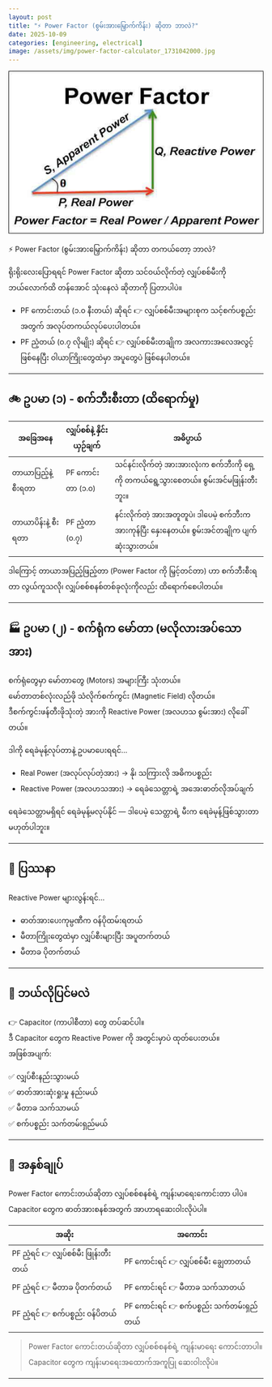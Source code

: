 ```yaml
---
layout: post
title: "⚡️ Power Factor (စွမ်းအားမြှောက်ကိန်း) ဆိုတာ ဘာလဲ?"
date: 2025-10-09
categories: [engineering, electrical]
image: /assets/img/power-factor-calculator_1731042000.jpg
---
```


![Power Factor](/assets/img/power-factor-calculator_1731042000.jpg)

⚡️ Power Factor (စွမ်းအားမြှောက်ကိန်း) ဆိုတာ တကယ်တော့ ဘာလဲ?

ရိုးရိုးလေးပြောရရင် Power Factor ဆိုတာ သင်ဝယ်လိုက်တဲ့ လျှပ်စစ်မီးကို ဘယ်လောက်ထိ တန်အောင် သုံးနေလဲ ဆိုတာကို ပြတာပါပဲ။

- PF ကောင်းတယ် (၁.၀ နီးတယ်) ဆိုရင် 👉 လျှပ်စစ်မီးအများစုက သင့်စက်ပစ္စည်းအတွက် အလုပ်တကယ်လုပ်ပေးပါတယ်။  
- PF ညံ့တယ် (၀.၇ လိုမျိုး) ဆိုရင် 👉 လျှပ်စစ်မီးတချိုက အလကားအလေအလွင့် ဖြစ်နေပြီး ဝါယာကြိုးတွေထဲမှာ အပူတွေပဲ ဖြစ်နေပါတယ်။

---

## 🚲 ဥပမာ (၁) - စက်ဘီးစီးတာ (ထိရောက်မှု)

| အခြေအနေ | လျှပ်စစ်နဲ့ နှိင်းယှဉ်ချက် | အဓိပ္ပာယ် |
|------------|-----------------------------|-------------|
| တာယာပြည့်နဲ့ စီးရတာ | PF ကောင်းတာ (၁.၀) | သင်နင်းလိုက်တဲ့ အားအားလုံးက စက်ဘီးကို ရှေ့ကို တကယ်ရွေ့သွားစေတယ်။ စွမ်းအင်မဖြုန်းတီးဘူး။ |
| တာယာပိန်းနဲ့ စီးရတာ | PF ညံ့တာ (၀.၇) | နင်းလိုက်တဲ့ အားအတူတူပဲ၊ ဒါပေမဲ့ စက်ဘီးက အားကုန်ပြီး နှေးနေတယ်။ စွမ်းအင်တချိုက ပျက်ဆုံးသွားတယ်။ |

ဒါကြောင့် တာယာအပြည့်ဖြည့်တာ (Power Factor ကို မြှင့်တင်တာ) ဟာ စက်ဘီးစီးရတာ လွယ်ကူသလို၊ လျှပ်စစ်စနစ်တစ်ခုလုံးကိုလည်း ထိရောက်စေပါတယ်။

---

## 🏭 ဥပမာ (၂) - စက်ရုံက မော်တာ (မလိုလားအပ်သော အား)

စက်ရုံတွေမှာ မော်တာတွေ (Motors) အများကြီး သုံးတယ်။  
မော်တာတစ်လုံးလည်ဖို သံလိုက်စက်ကွင်း (Magnetic Field) လိုတယ်။  
ဒီစက်ကွင်းဖန်တီးဖိုသုံးတဲ့ အားကို Reactive Power (အလဟသ စွမ်းအား) လိုခေါ်တယ်။

ဒါကို ရေခဲမုန့်လုပ်တာနဲ့ ဥပမာပေးရရင်...

- Real Power (အလုပ်လုပ်တဲ့အား) → နို၊ သကြားလို အဓိကပစ္စည်း  
- Reactive Power (အလဟသအား) → ရေခဲသေတ္တာရဲ့ အအေးဓာတ်လိုအပ်ချက်

ရေခဲသေတ္တာမရှိရင် ရေခဲမုန့်မလုပ်နိုင် — ဒါပေမဲ့ သေတ္တာရဲ့ မီးက ရေခဲမုန့်ဖြစ်သွားတာ မဟုတ်ပါဘူး။

---

## 🔧 ပြဿနာ

Reactive Power များလွန်းရင်…

- ဓာတ်အားပေးကုမ္ပဏီက ဝန်ပိုထမ်းရတယ်  
- မီတာကြိုးတွေထဲမှာ လျှပ်စီးများပြီး အပူတက်တယ်  
- မီတာခ ပိုတက်တယ်

---

## 🔋 ဘယ်လိုပြင်မလဲ

👉 Capacitor (ကာပါစီတာ) တွေ တပ်ဆင်ပါ။  
ဒီ Capacitor တွေက Reactive Power ကို အတွင်းမှာပဲ ထုတ်ပေးတယ်။  
အဖြစ်အပျက်:

✅ လျှပ်စီးနည်းသွားမယ်  
✅ ဓာတ်အားဆုံးရှုးမှု နည်းမယ်  
✅ မီတာခ သက်သာမယ်  
✅ စက်ပစ္စည်း သက်တမ်းရှည်မယ်  

---

## 🧭 အနှစ်ချုပ်

Power Factor ကောင်းတယ်ဆိုတာ လျှပ်စစ်စနစ်ရဲ့ ကျန်းမာရေးကောင်းတာ ပါပဲ။  
Capacitor တွေက ဓာတ်အားစနစ်အတွက် အာဟာရဆေးဝါးလိုပဲပါ။

| အဆိုး | အကောင်း |
|-------|----------|
| PF ညံ့ရင် 👉 လျှပ်စစ်မီး ဖြုန်းတီးတယ် | PF ကောင်းရင် 👉 လျှပ်စစ်မီး ချွေတာတယ် |
| PF ညံ့ရင် 👉 မီတာခ ပိုတက်တယ် | PF ကောင်းရင် 👉 မီတာခ သက်သာတယ် |
| PF ညံ့ရင် 👉 စက်ပစ္စည်း ဝန်ပိတယ် | PF ကောင်းရင် 👉 စက်ပစ္စည်း သက်တမ်းရှည်တယ် |

> Power Factor ကောင်းတယ်ဆိုတာ လျှပ်စစ်စနစ်ရဲ့ ကျန်းမာရေး ကောင်းတာပါ။
> Capacitor တွေက ကျန်းမာရေးအထောက်အကူပြု ဆေးဝါးလိုပဲ။

---

